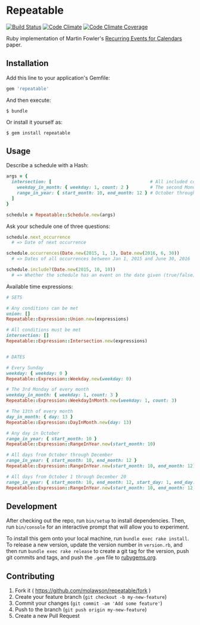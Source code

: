# Repeatable

[![Build Status](https://img.shields.io/travis/molawson/repeatable.svg)](https://travis-ci.org/molawson/repeatable)
[![Code Climate](https://img.shields.io/codeclimate/github/molawson/repeatable.svg)](https://codeclimate.com/github/molawson/repeatable)
[![Code Climate Coverage](https://img.shields.io/codeclimate/coverage/github/molawson/repeatable.svg)](https://codeclimate.com/github/molawson/repeatable)

Ruby implementation of Martin Fowler's [Recurring Events for Calendars](http://martinfowler.com/apsupp/recurring.pdf) paper.

## Installation

Add this line to your application's Gemfile:

```ruby
gem 'repeatable'
```

And then execute:

    $ bundle

Or install it yourself as:

    $ gem install repeatable

## Usage

Describe a schedule with a Hash:

```ruby
args = {
  intersection: [                                     # All included conditions must be met
    weekday_in_month: { weekday: 1, count: 2 }        # The second Monday of every month
    range_in_year: { start_month: 10, end_month: 12 } # October through December
  ]
}

schedule = Repeatable::Schedule.new(args)
```

Ask your schedule one of three questions:

```ruby
schedule.next_occurrence
  # => Date of next occurrence

schedule.occurrences(Date.new(2015, 1, 1), Date.new(2016, 6, 30))
  # => Dates of all occurrences between Jan 1, 2015 and June 30, 2016

schedule.include?(Date.new(2015, 10, 10))
  # => Whether the schedule has an event on the date given (true/false)
```

Available time expressions:

```ruby
# SETS

# Any conditions can be met
union: []
Repeatable::Expression::Union.new(expressions)

# All conditions must be met
intersection: []
Repeatable::Expression::Intersection.new(expressions)


# DATES

# Every Sunday
weekday: { weekday: 0 }
Repeatable::Expression::Weekday.new(weekday: 0)

# The 3rd Monday of every month
weekday_in_month: { weekday: 1, count: 3 }
Repeatable::Expression::WeekdayInMonth.new(weekday: 1, count: 3)

# The 13th of every month
day_in_month: { day: 13 }
Repeatable::Expression::DayInMonth.new(day: 13)

# Any day in October
range_in_year: { start_month: 10 }
Repeatable::Expression::RangeInYear.new(start_month: 10)

# All days from October through December
range_in_year: { start_month: 10, end_month: 12 }
Repeatable::Expression::RangeInYear.new(start_month: 10, end_month: 12)

# All days from October 1 through December 20
range_in_year: { start_month: 10, end_month: 12, start_day: 1, end_day: 20 }
Repeatable::Expression::RangeInYear.new(start_month: 10, end_month: 12, start_day: 1, end_day: 20)
```

## Development

After checking out the repo, run `bin/setup` to install dependencies. Then, run `bin/console` for an interactive prompt that will allow you to experiment.

To install this gem onto your local machine, run `bundle exec rake install`. To release a new version, update the version number in `version.rb`, and then run `bundle exec rake release` to create a git tag for the version, push git commits and tags, and push the `.gem` file to [rubygems.org](https://rubygems.org).

## Contributing

1. Fork it ( https://github.com/molawson/repeatable/fork )
2. Create your feature branch (`git checkout -b my-new-feature`)
3. Commit your changes (`git commit -am 'Add some feature'`)
4. Push to the branch (`git push origin my-new-feature`)
5. Create a new Pull Request
